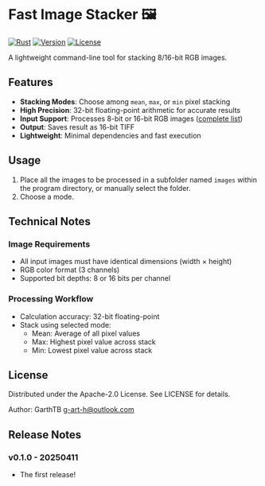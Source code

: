 # Fast Image Stacker 🖼

[![Rust](https://img.shields.io/badge/Built%20with-Rust-brown)](https://www.rust-lang.org/zh-CN/)
[![Version](https://img.shields.io/badge/Latest%20Release-0.1.0-brightgreen)](https://github.com/GarthTB/fast_image_stacker/releases)
[![License](https://img.shields.io/badge/License-Apache%202.0-blue)](https://www.apache.org/licenses/LICENSE-2.0)

A lightweight command-line tool for stacking 8/16-bit RGB images.

## Features

- **Stacking Modes**: Choose among `mean`, `max`, or `min` pixel stacking
- **High Precision**: 32-bit floating-point arithmetic for accurate results
- **Input Support**: Processes 8-bit or 16-bit RGB images ([complete list](https://docs.rs/image/0.25.6/image/enum.ImageFormat.html))
- **Output**: Saves result as 16-bit TIFF
- **Lightweight**: Minimal dependencies and fast execution

## Usage

1. Place all the images to be processed in a subfolder named `images` within the program directory, or manually select the folder.
2. Choose a mode.

## Technical Notes

### Image Requirements

- All input images must have identical dimensions (width × height)
- RGB color format (3 channels)
- Supported bit depths: 8 or 16 bits per channel

### Processing Workflow

- Calculation accuracy: 32-bit floating-point
- Stack using selected mode:
  - Mean: Average of all pixel values
  - Max: Highest pixel value across stack
  - Min: Lowest pixel value across stack

## License

Distributed under the Apache-2.0 License. See LICENSE for details.

Author: GarthTB <g-art-h@outlook.com>

## Release Notes

### v0.1.0 - 20250411

- The first release!